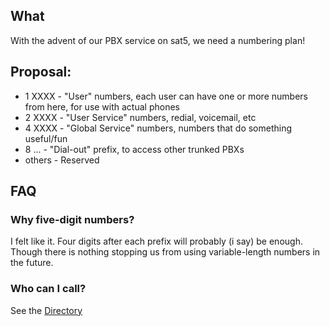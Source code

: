 ## What

With the advent of our PBX service on sat5, we need a numbering plan!

## Proposal:

-   1 XXXX - "User" numbers, each user can have one or more numbers from
    here, for use with actual phones
-   2 XXXX - "User Service" numbers, redial, voicemail, etc
-   4 XXXX - "Global Service" numbers, numbers that do something
    useful/fun
-   8 ... - "Dial-out" prefix, to access other trunked PBXs
-   others - Reserved

## FAQ

### Why five-digit numbers?

I felt like it. Four digits after each prefix will probably (i say) be
enough. Though there is nothing stopping us from using variable-length
numbers in the future.

### Who can I call?

See the [Directory](Directory "wikilink")